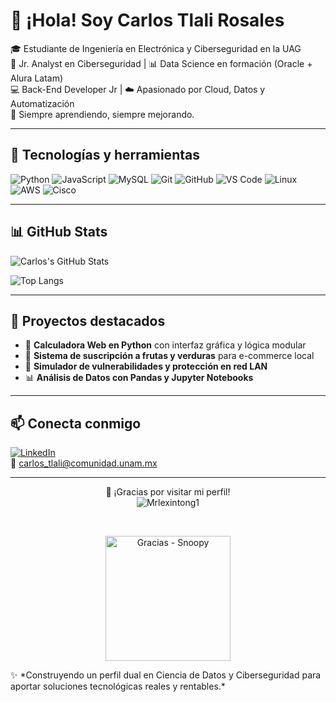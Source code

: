# 👋 ¡Hola! Soy Carlos Tlali Rosales

🎓 Estudiante de Ingeniería en Electrónica y Ciberseguridad en la UAG  
🔐 Jr. Analyst en Ciberseguridad | 📊 Data Science en formación (Oracle + Alura Latam)  
💻 Back-End Developer Jr | ☁️ Apasionado por Cloud, Datos y Automatización  
🌱 Siempre aprendiendo, siempre mejorando.

---

## 🚀 Tecnologías y herramientas
![Python](https://img.shields.io/badge/-Python-05122A?style=flat&logo=python)
![JavaScript](https://img.shields.io/badge/-JavaScript-05122A?style=flat&logo=javascript)
![MySQL](https://img.shields.io/badge/-MySQL-05122A?style=flat&logo=mysql)
![Git](https://img.shields.io/badge/-Git-05122A?style=flat&logo=git)
![GitHub](https://img.shields.io/badge/-GitHub-05122A?style=flat&logo=github)
![VS Code](https://img.shields.io/badge/-VS%20Code-05122A?style=flat&logo=visual-studio-code)
![Linux](https://img.shields.io/badge/-Linux-05122A?style=flat&logo=linux)
![AWS](https://img.shields.io/badge/-AWS-05122A?style=flat&logo=amazon-aws)
![Cisco](https://img.shields.io/badge/-Cisco-05122A?style=flat&logo=cisco)

---

## 📊 GitHub Stats
![Carlos's GitHub Stats](https://github-readme-stats.vercel.app/api?username=Mrlexintong1&show_icons=true&theme=radical)

![Top Langs](https://github-readme-stats.vercel.app/api/top-langs/?username=Mrlexintong1&layout=compact&theme=radical)

---

## 📌 Proyectos destacados

- 🔢 **Calculadora Web en Python** con interfaz gráfica y lógica modular
- 🌱 **Sistema de suscripción a frutas y verduras** para e-commerce local
- 🔐 **Simulador de vulnerabilidades y protección en red LAN**
- 📊 **Análisis de Datos con Pandas y Jupyter Notebooks**

---

## 📫 Conecta conmigo

[![LinkedIn](https://img.shields.io/badge/-LinkedIn-0A66C2?style=flat&logo=linkedin&logoColor=white)](https://www.linkedin.com/in/carlostlali/)  
📧 carlos_tlali@comunidad.unam.mx

---
<p align="center">
  👀 ¡Gracias por visitar mi perfil!<br>
  <img src="https://komarev.com/ghpvc/?username=Mrlexintong1&label=Profile%20views&color=0e75b6&style=flat" alt="Mrlexintong1" />
</p>

<br>

<p align="center">
  <img src="https://media.giphy.com/media/pe6zrwJSYToti/giphy.gif" width="200px" alt="Gracias - Snoopy" />
</p>
✨ *Construyendo un perfil dual en Ciencia de Datos y Ciberseguridad para aportar soluciones tecnológicas reales y rentables.*

